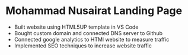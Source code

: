 ﻿# Mohammad Nusairat Landing Page

- Built website using HTML5UP template in VS Code
- Bought custom domain and connected DNS server to Github 
- Connected google analytics to HTMl website to measure traffic
- Implemented SEO techniques to increase website traffic
